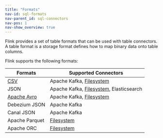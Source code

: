 ```yaml
---
title: "Formats"
nav-id: sql-formats
nav-parent_id: sql-connectors
nav-pos: 1
nav-show_overview: true
---
```

<!--
Licensed to the Apache Software Foundation (ASF) under one
or more contributor license agreements.  See the NOTICE file
distributed with this work for additional information
regarding copyright ownership.  The ASF licenses this file
to you under the Apache License, Version 2.0 (the
"License"); you may not use this file except in compliance
with the License.  You may obtain a copy of the License at

  http://www.apache.org/licenses/LICENSE-2.0

Unless required by applicable law or agreed to in writing,
software distributed under the License is distributed on an
"AS IS" BASIS, WITHOUT WARRANTIES OR CONDITIONS OF ANY
KIND, either express or implied.  See the License for the
specific language governing permissions and limitations
under the License.
-->

Flink provides a set of table formats that can be used with table connectors. A table format is a storage format defines how to map binary data onto table columns.

Flink supports the following formats:

<table class="table table-bordered">
    <thead>
      <tr>
        <th class="text-left">Formats</th>
        <th class="text-left">Supported Connectors</th>
      </tr>
    </thead>
    <tbody>
        <tr>
          <td><a href="{{ site.baseurl }}/dev/table/connectors/formats/csv.html">CSV</a></td>
          <td>Apache Kafka,
          <a href="{{ site.baseurl }}/dev/table/connectors/filesystem.html">Filesystem</a></td>
        </tr>
        <tr>
         <td>JSON</td>
         <td>Apache Kafka,
          <a href="{{ site.baseurl }}/dev/table/connectors/filesystem.html">Filesystem</a>,
          Elasticsearch</td>
       </tr>
        <tr>
          <td><a href="{{ site.baseurl }}/dev/table/connectors/formats/avro.html">Apache Avro</a></td>
          <td>Apache Kafka,
           <a href="{{ site.baseurl }}/dev/table/connectors/filesystem.html">Filesystem</a></td>
        </tr>
        <tr>
         <td>Debezium JSON</td>
         <td>Apache Kafka</td>
        </tr>
        <tr>
         <td>Canal JSON</td>
         <td>Apache Kafka</td>
        </tr>
        <tr>
         <td>Apache Parquet</td>
         <td><a href="{{ site.baseurl }}/dev/table/connectors/filesystem.html">Filesystem</a></td>
        </tr>
        <tr>
         <td>Apache ORC</td>
         <td><a href="{{ site.baseurl }}/dev/table/connectors/filesystem.html">Filesystem</a></td>
        </tr>
    </tbody>
</table>